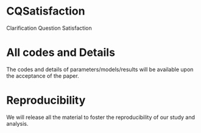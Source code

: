 # CQSatisfaction
Clarification Question Satisfaction

# All codes and Details
The codes and details of parameters/models/results will be available upon the acceptance of the paper.

# Reproducibility
We will release all the material to foster the reproducibility of our study and analysis.
